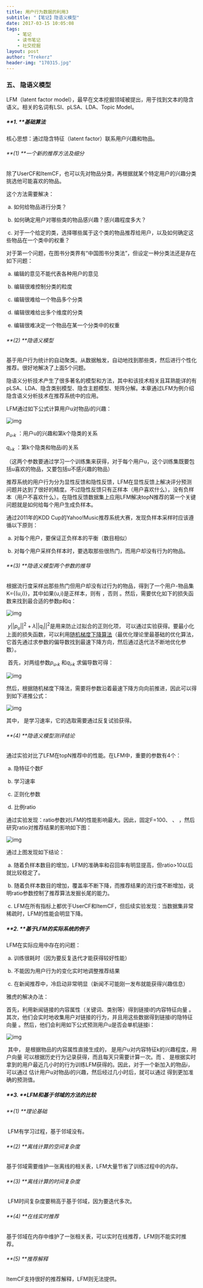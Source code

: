 ```yaml
---
title: 用户行为数据的利用3
subtitle: "【笔记】隐语义模型"
date: 2017-03-15 10:05:08
tags: 
	- 笔记
	- 读书笔记
	- 社交挖掘
layout: post
author: "Trekerz"
header-img: "170315.jpg"
---
```




### **五、  隐语义模型**

LFM（latent factor model），最早在文本挖掘领域被提出，用于找到文本的隐含语义。相关的名词有LSI、pLSA、LDA、Topic Model。

##### **1.    **基础算法

核心思想：通过隐含特征（latent factor）联系用户兴趣和物品。

###### **(1)  **一个新的推荐方法及细分

​        除了UserCF和ItemCF，也可以先对物品分类，再根据就某个特定用户的兴趣分类挑选他可能喜欢的物品。

 

这个方法需要解决：

​	a.    如何给物品进行分类？

​	b.    如何确定用户对哪些类的物品感兴趣？感兴趣程度多大？

​	c.    对于一个给定的类，选择哪些属于这个类的物品推荐给用户，以及如何确定这些物品在一个类中的权重？

 

对于第一个问题，在图书分类界有“中国图书分类法”，但设定一种分类法还是存在如下问题：

​	a.    编辑的意见不能代表各种用户的意见

​	b.    编辑很难控制分类的粒度

​	c.    编辑很难给一个物品多个分类

​	d.    编辑很难给出多个维度的分类

​	e.    编辑很难决定一个物品在某一个分类中的权重

 

###### **(2)  **隐语义模型

​        基于用户行为统计的自动聚类。从数据触发，自动地找到那些类，然后进行个性化推荐。很好地解决了上面5个问题。

​        隐语义分析技术产生了很多著名的模型和方法，其中和该技术相关且耳熟能详的有pLSA、LDA、隐含类别模型、隐含主题模型、矩阵分解。本章通过LFM为例介绍隐含语义分析技术在推荐系统中的应用。

 

LFM通过如下公式计算用户u对物品i的兴趣：

![img](1.png)

$p_u,_k$ ：用户u的兴趣和第k个隐类的关系

$q_i,_k$ ：第k个隐类和物品i的关系

（这两个参数要通过学习一个训练集来获得，对于每个用户u，这个训练集既要包括u喜欢的物品，又要包括u不感兴趣的物品）

 

 推荐系统的用户行为分为显性反馈和隐性反馈，LFM在显性反馈上解决评分预测问题并达到了很好的精度。不过隐性反馈只有正样本（用户喜欢什么），没有负样本（用户不喜欢什么）。在隐性反馈数据集上应用LFM解决topN推荐的第一个关键问题就是如何给每个用户生成负样本。

通过2011年的KDD Cup的Yahoo!Music推荐系统大赛，发现负样本采样时应该遵循以下原则：

​	a.    对每个用户，要保证正负样本的平衡（数目相似）

​	b.    对每个用户采样负样本时，要选取那些很热门，而用户却没有行为的物品。

###### **(3)  **隐语义模型两个参数的推导

​        根据流行度采样出那些热门但用户却没有过行为的物品，得到了一个用户-物品集K={(u,i)}，其中如果(u,i)是正样本，则有 ，否则 。然后，需要优化如下的损失函数来找到最合适的参数p和q：

![img](2.png)

​        $y||p_u||^2+λ||q_i||^2$是用来防止过拟合的正则化项， 可以通过实验获得。要最小化上面的损失函数，可以利用<u>随机梯度下降算法</u>（最优化理论里最基础的优化算法，它首先通过求参数的偏导数找到最速下降方向，然后通过迭代法不断地优化参数）。

​        首先，对两组参数$p_u,_k$ 和$q_i,_k$ 求偏导数可得：

![img](3.png)

​        然后，根据随机梯度下降法，需要将参数沿着最速下降方向向前推进，因此可以得到如下递推公式：

![img](4.png)

其中， 是学习速率，它的选取需要通过反复试验获得。

###### **(4)  **隐语义模型测评结论

 通过实验对比了LFM在topN推荐中的性能。在LFM中，重要的参数有4个：

​	a.    隐特征个数F

​	b.    学习速率 

​	c.    正则化参数 

​	d.     比例ratio

通过实验发现：ratio参数对LFM的性能影响最大。因此，固定F=100、 、 ，然后研究ratio对推荐结果的影响如下图：

![img](5.png)

通过上图发现如下结论：

​	a.    随着负样本数目的增加，LFM的准确率和召回率有明显提高，但ratio>10以后就比较稳定了。

​	b.    随着负样本数目的增加，覆盖率不断下降，而推荐结果的流行度不断增加，说明ratio参数控制了推荐算法发掘长尾的能力。

​	c.    LFM在所有指标上都优于UserCF和ItemCF，但后续实验发现：当数据集非常稀疏时，LFM的性能会明显下降。

##### **2.    **基于LFM的实际系统的例子

LFM在实际应用中存在的问题：

​	a.    训练很耗时（因为要反复迭代才能获得较好性能）

​	b.    不能因为用户行为的变化实时地调整推荐结果

​	c.    在新闻推荐中，冷启动非常明显（新闻不可能刚一发布就能获得兴趣信息）

雅虎的解决办法：

​        首先，利用新闻链接的内容属性（关键词、类别等）得到链接i的内容特征向量 。其次，他们会实时地收集用户对链接的行为，并且用这些数据得到链接i的隐特征向量 。然后，他们会利用如下公式预测用户u是否会单机链接i：

![img](6.png)

​        其中， 是根据物品的内容属性直接生成的， 是用户u对内容特征k的兴趣程度，用户向量 可以根据历史行为记录获得，而且每天只需要计算一次。而 、 是根据实时拿到的用户最近几小时的行为训练LFM获得的。因此，对于一个新加入的物品i，可以通过 估计用户u对物品i的兴趣，然后经过几小时后，就可以通过 得到更加准确的预测值。

##### **3.    **LFM和基于邻域的方法的比较

###### **(1)  **理论基础

​	LFM有学习过程，基于邻域没有。

###### **(2)  **离线计算的空间复杂度

​	基于邻域需要维护一张离线的相关表，LFM大量节省了训练过程中的内存。

###### **(3)  **离线计算的时间复杂度

​	LFM时间复杂度要稍高于基于邻域，因为要迭代多次。

###### **(4)  **在线实时推荐

​	基于邻域在内存中维护了一张相关表，可以实时在线推荐，LFM则不能实时推荐。

###### **(5)  **推荐解释

ItemCF支持很好的推荐解释，LFM则无法提供。

<br/>

<br/>